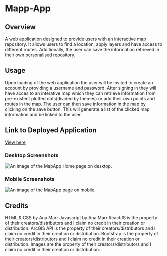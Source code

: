 # Mapp-App

## Overview
A web application designed to provide users with an interactive map repository. It allows users to find a location, apply layers and have access to different routes. Additionally, the user can save the information retrieved in their own personalised repository.

## Usage
Upon loading of the web application the user will be invited to create an account by providing a username and password. After signing in they will have acces to an interative map which they can retrieve information from pre-existent plotted dots(divided by themes) or add their own points and routes in the map. 
The user can then save information in the map by clicking on the save button. This will generate a list of the clicked map information and be linked to the user. 

## Link to Deployed Application
[View here]()

### Desktop Screenshots
![An image of the MapApp Home page on desktop.]()
### Mobile Screenshots
![An image of the MapApp page on mobile.]()

## Credits
HTML & CSS by Ana Marr 
Javascript by Ana Marr
ReactJS is the property of their creators/distributors and I claim no credit in their creation or distribution.
ArcGIS API is the property of their creators/distributors and I claim no credit in their creation or distribution.
Bootstrap is the property of their creators/distributors and I claim no credit in their creation or distribution.
Images are the property of their creators/distributors and I claim no credit in their creation or distribution.